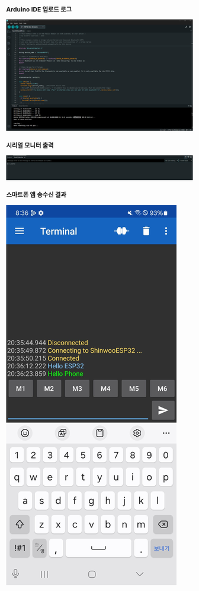 ### Arduino IDE 업로드 로그
![upload_log](upload_log.png)

### 시리얼 모니터 출력
![serial_monitor](serial_monitor.png)

### 스마트폰 앱 송수신 결과
![phone_terminal](phone_terminal.jpg)
